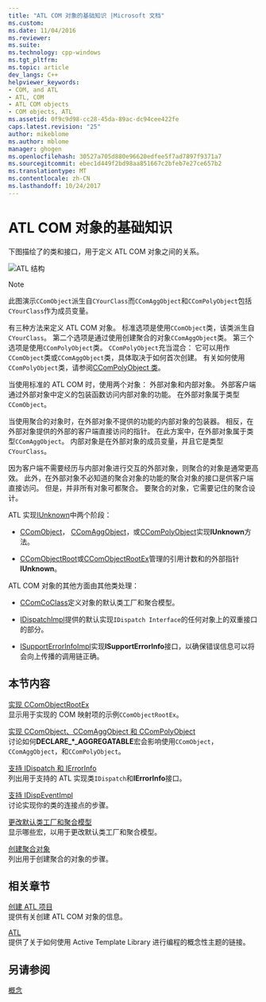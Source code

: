 ```yaml
---
title: "ATL COM 对象的基础知识 |Microsoft 文档"
ms.custom: 
ms.date: 11/04/2016
ms.reviewer: 
ms.suite: 
ms.technology: cpp-windows
ms.tgt_pltfrm: 
ms.topic: article
dev_langs: C++
helpviewer_keywords:
- COM, and ATL
- ATL, COM
- ATL COM objects
- COM objects, ATL
ms.assetid: 0f9c9d98-cc28-45da-89ac-dc94cee422fe
caps.latest.revision: "25"
author: mikeblome
ms.author: mblome
manager: ghogen
ms.openlocfilehash: 30527a705d880e96620edfee5f7ad7897f9371a7
ms.sourcegitcommit: ebec1d449f2bd98aa851667c2bfeb7e27ce657b2
ms.translationtype: MT
ms.contentlocale: zh-CN
ms.lasthandoff: 10/24/2017
---
```

# <a name="fundamentals-of-atl-com-objects"></a>ATL COM 对象的基础知识
下图描绘了的类和接口，用于定义 ATL COM 对象之间的关系。  
  
 ![ATL 结构](../atl/media/vc307y1.gif "vc307y1")  
  
> [!NOTE]
>  此图演示`CComObject`派生自`CYourClass`而`CComAggObject`和`CComPolyObject`包括`CYourClass`作为成员变量。  
  
 有三种方法来定义 ATL COM 对象。 标准选项是使用`CComObject`类，该类派生自`CYourClass`。 第二个选项是通过使用创建聚合的对象`CComAggObject`类。 第三个选项是使用`CComPolyObject`类。 `CComPolyObject`充当混合： 它可以用作`CComObject`类或`CComAggObject`类，具体取决于如何首次创建。 有关如何使用`CComPolyObject`类，请参阅[CComPolyObject 类](../atl/reference/ccompolyobject-class.md)。  
  
 当使用标准的 ATL COM 时，使用两个对象： 外部对象和内部对象。 外部客户端通过外部对象中定义的包装函数访问内部对象的功能。 在外部对象属于类型`CComObject`。  
  
 当使用聚合的对象时，在外部对象不提供的功能的内部对象的包装器。 相反，在外部对象提供的外部的客户端直接访问的指针。 在此方案中，在外部对象属于类型`CComAggObject`。 内部对象是在外部对象的成员变量，并且它是类型`CYourClass`。  
  
 因为客户端不需要经历与内部对象进行交互的外部对象，则聚合的对象是通常更高效。 此外，在外部对象不必知道的聚合对象的功能的聚合对象的接口是供客户端直接访问。 但是，并非所有对象可都聚合。 要聚合的对象，它需要记住的聚合设计。  
  
 ATL 实现[IUnknown](http://msdn.microsoft.com/library/windows/desktop/ms680509)中两个阶段：  
  
-   [CComObject](../atl/reference/ccomobject-class.md)， [CComAggObject](../atl/reference/ccomaggobject-class.md)，或[CComPolyObject](../atl/reference/ccompolyobject-class.md)实现**IUnknown**方法。  
  
-   [CComObjectRoot](../atl/reference/ccomobjectroot-class.md)或[CComObjectRootEx](../atl/reference/ccomobjectrootex-class.md)管理的引用计数和的外部指针**IUnknown**。  
  
 ATL COM 对象的其他方面由其他类处理：  
  
-   [CComCoClass](../atl/reference/ccomcoclass-class.md)定义对象的默认类工厂和聚合模型。  
  
-   [IDispatchImpl](../atl/reference/idispatchimpl-class.md)提供的默认实现`IDispatch Interface`的任何对象上的双重接口的部分。  
  
-   [ISupportErrorInfoImpl](../atl/reference/isupporterrorinfoimpl-class.md)实现**ISupportErrorInfo**接口，以确保错误信息可以将会向上传播的调用链正确。  
  
## <a name="in-this-section"></a>本节内容  
 [实现 CComObjectRootEx](../atl/implementing-ccomobjectrootex.md)  
 显示用于实现的 COM 映射项的示例`CComObjectRootEx`。  
  
 [实现 CComObject、CComAggObject 和 CComPolyObject](../atl/implementing-ccomobject-ccomaggobject-and-ccompolyobject.md)  
 讨论如何**DECLARE_\*_AGGREGATABLE**宏会影响使用`CComObject`， `CComAggObject`，和`CComPolyObject`。  
  
 [支持 IDispatch 和 IErrorInfo](../atl/supporting-idispatch-and-ierrorinfo.md)  
 列出用于支持的 ATL 实现类`IDispatch`和**IErrorInfo**接口。  
  
 [支持 IDispEventImpl](../atl/supporting-idispeventimpl.md)  
 讨论实现你的类的连接点的步骤。  
  
 [更改默认类工厂和聚合模型](../atl/changing-the-default-class-factory-and-aggregation-model.md)  
 显示哪些宏，以用于更改默认类工厂和聚合模型。  
  
 [创建聚合对象](../atl/creating-an-aggregated-object.md)  
 列出用于创建聚合的对象的步骤。  
  
## <a name="related-sections"></a>相关章节  
 [创建 ATL 项目](../atl/reference/creating-an-atl-project.md)  
 提供有关创建 ATL COM 对象的信息。  
  
 [ATL](../atl/active-template-library-atl-concepts.md)  
 提供了关于如何使用 Active Template Library 进行编程的概念性主题的链接。  
  
## <a name="see-also"></a>另请参阅  
 [概念](../atl/active-template-library-atl-concepts.md)

